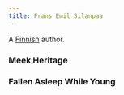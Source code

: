 ```yaml
---
title: Frans Emil Silanpaa
---
```


A [Finnish](../index.html) author.

### Meek Heritage

### Fallen Asleep While Young
